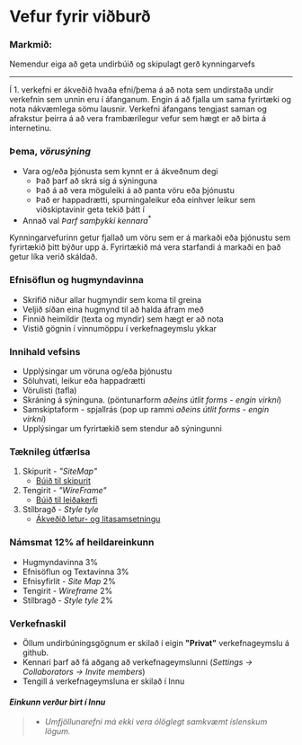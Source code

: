 # Vefur fyrir viðburð

### Markmið:

Nemendur eiga að geta undirbúið og skipulagt gerð kynningarvefs

---

Í 1. verkefni er ákveðið hvaða efni/þema á að nota sem undirstaða undir verkefnin sem unnin eru í áfanganum. Engin á að fjalla um sama fyrirtæki og nota nákvæmlega sömu lausnir. Verkefni áfangans tengjast saman og afrakstur þeirra á að vera frambærilegur vefur sem hægt er að birta á internetinu. 

### Þema, _vörusýning_ 

* Vara og/eða þjónusta sem kynnt er á ákveðnum degi 
  * Það þarf að skrá sig á sýninguna
  * Það á að vera möguleiki á að panta vöru eða þjónustu
  * Það er happadrætti, spurningaleikur eða einhver leikur sem viðskiptavinir geta tekið þátt í
* Annað val _Þarf samþykki kennara_<sup>*</sup> 

Kynningarvefurinn getur fjallað um vöru sem er á markaði eða þjónustu sem fyrirtækið þitt býður upp á. Fyrirtækið má vera starfandi á markaði en það getur líka verið skáldað. 

### Efnisöflun og hugmyndavinna

* Skrifið niður allar hugmyndir sem koma til greina
* Veljið síðan eina hugmynd til að halda áfram með 
* Finnið heimildir (texta og myndir) sem hægt er að nota
* Vistið gögnin í vinnumöppu í verkefnageymslu ykkar

### Innihald vefsins

* Upplýsingar um vöruna og/eða þjónustu
* Söluhvati, leikur eða happadrætti
* Vörulisti (tafla) 
* Skráning á sýninguna. (pöntunarform _aðeins útlit forms - engin virkni_)
* Samskiptaform - spjallrás (pop up rammi _aðeins útlit forms - engin virkni_)
* Upplýsingar um fyrirtækið sem stendur að sýningunni

### Tæknileg útfærlsa

1. Skipurit - _"SiteMap"_
   * [Búið til skipurit](Námsefni-1/Sitemap.md)
1. Tengirit - _"WireFrame"_
   * [Búið til leiðakerfi](Námsefni-1/wireframe/README.md)
1. Stílbragð - _Style tyle_
   * [Ákveðið letur- og litasamsetningu](Námsefni-1/style-tyle/README.md)

### Námsmat 12% af heildareinkunn

* Hugmyndavinna 3%
* Efnisöflun og Textavinna 3%
* Efnisyfirlit - _Site Map_ 2%
* Tengirit - _Wireframe_     2%
* Stílbragð - _Style tyle_  2%

### Verkefnaskil

- Öllum undirbúningsgögnum er skilað í eigin **"Privat"** verkefnageymslu á github. 
- Kennari þarf að fá aðgang að verkefnageymslunni (_Settings -> Collaborators -> Invite members_)
- Tengill á verkefnageymsluna er skilað í Innu

#### _Einkunn verður birt í Innu_

>* _Umfjöllunarefni má ekki vera ólöglegt samkvæmt íslenskum lögum._
